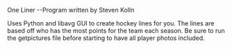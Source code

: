 One Liner --Program written by Steven Kolln

Uses Python and libavg GUI to create hockey lines for you. The lines are 
based off who has the most points for the team each season. Be sure to 
run the getpictures file before starting to have all player photos 
included. 
